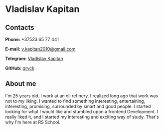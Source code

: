 # Vladislav Kapitan

## Contacts

**Phone:** +37533 65 77 441

**E-mail:** v.kapitan2010@gmail.com

**Telegram:** [Vladislav Kapitan](https://t.me/qrvck)

**GitHub:** [qrvck](https://github.com/qrvck)

## About me

I'm 25 years old. I work at an oil refinery. I realized long ago that work was not to my liking. I wanted to find something interesting, entertaining, interesting, promising, surrounded by smart and good people. I started looking for what I would like and stumbled upon a frontend Development. I really liked it, and I started my interesting and exciting way of study. That's why I'm here at RS School.
